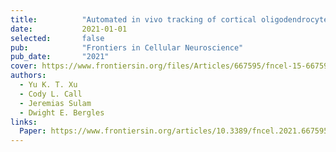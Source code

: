 ```yaml
---
title:          "Automated in vivo tracking of cortical oligodendrocytes"
date:           2021-01-01
selected:       false
pub:            "Frontiers in Cellular Neuroscience"
pub_date:       "2021"
cover: https://www.frontiersin.org/files/Articles/667595/fncel-15-667595-HTML/image_m/fncel-15-667595-g003.jpg
authors:
  - Yu K. T. Xu
  - Cody L. Call
  - Jeremias Sulam
  - Dwight E. Bergles
links:
  Paper: https://www.frontiersin.org/articles/10.3389/fncel.2021.667595/full
---
```

